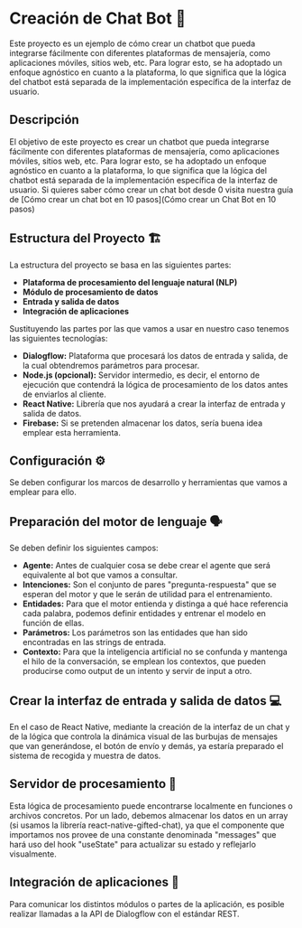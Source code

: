 # Creación de Chat Bot 🤖

Este proyecto es un ejemplo de cómo crear un chatbot que pueda integrarse fácilmente con diferentes plataformas de mensajería, como aplicaciones móviles, sitios web, etc. Para lograr esto, se ha adoptado un enfoque agnóstico en cuanto a la plataforma, lo que significa que la lógica del chatbot está separada de la implementación específica de la interfaz de usuario.

## Descripción

El objetivo de este proyecto es crear un chatbot que pueda integrarse fácilmente con diferentes plataformas de mensajería, como aplicaciones móviles, sitios web, etc. Para lograr esto, se ha adoptado un enfoque agnóstico en cuanto a la plataforma, lo que significa que la lógica del chatbot está separada de la implementación específica de la interfaz de usuario.
Si quieres saber cómo crear un chat bot desde 0 visita nuestra guía de [Cómo crear un chat bot en 10 pasos](Cómo crear un Chat Bot en 10 pasos) 

## Estructura del Proyecto 🏗️

La estructura del proyecto se basa en las siguientes partes:

- **Plataforma de procesamiento del lenguaje natural (NLP)**
- **Módulo de procesamiento de datos**
- **Entrada y salida de datos**
- **Integración de aplicaciones**

Sustituyendo las partes por las que vamos a usar en nuestro caso tenemos las siguientes tecnologías:

- **Dialogflow:** Plataforma que procesará los datos de entrada y salida, de la cual obtendremos parámetros para procesar.
- **Node.js (opcional):** Servidor intermedio, es decir, el entorno de ejecución que contendrá la lógica de procesamiento de los datos antes de enviarlos al cliente.
- **React Native:** Librería que nos ayudará a crear la interfaz de entrada y salida de datos.
- **Firebase:** Si se pretenden almacenar los datos, sería buena idea emplear esta herramienta.

## Configuración ⚙️

Se deben configurar los marcos de desarrollo y herramientas que vamos a emplear para ello.

## Preparación del motor de lenguaje 🗣️

Se deben definir los siguientes campos:

- **Agente:** Antes de cualquier cosa se debe crear el agente que será equivalente al bot que vamos a consultar.
- **Intenciones:** Son el conjunto de pares "pregunta-respuesta" que se esperan del motor y que le serán de utilidad para el entrenamiento.
- **Entidades:** Para que el motor entienda y distinga a qué hace referencia cada palabra, podemos definir entidades y entrenar el modelo en función de ellas.
- **Parámetros:** Los parámetros son las entidades que han sido encontradas en las strings de entrada.
- **Contexto:** Para que la inteligencia artificial no se confunda y mantenga el hilo de la conversación, se emplean los contextos, que pueden producirse como output de un intento y servir de input a otro.

## Crear la interfaz de entrada y salida de datos 💻

En el caso de React Native, mediante la creación de la interfaz de un chat y de la lógica que controla la dinámica visual de las burbujas de mensajes que van generándose, el botón de envío y demás, ya estaría preparado el sistema de recogida y muestra de datos.

## Servidor de procesamiento 🧠

Esta lógica de procesamiento puede encontrarse localmente en funciones o archivos concretos. Por un lado, debemos almacenar los datos en un array (si usamos la librería react-native-gifted-chat), ya que el componente que importamos nos provee de una constante denominada "messages" que hará uso del hook "useState" para actualizar su estado y reflejarlo visualmente.

## Integración de aplicaciones 🔌

Para comunicar los distintos módulos o partes de la aplicación, es posible realizar llamadas a la API de Dialogflow con el estándar REST.
